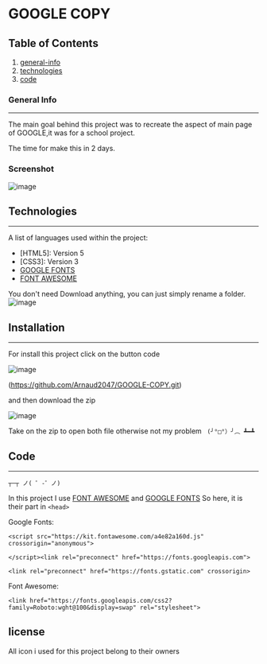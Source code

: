 # GOOGLE COPY

 
 
 ## Table of Contents
1. [general-info](#general-info)
2. [technologies](#technologies)
3. [code](#code)


### General Info
***
The main goal behind this project was to recreate the aspect of main page of GOOGLE,it was for a school project.

The time for make this in 2 days.
### Screenshot
![image](https://user-images.githubusercontent.com/91453779/142696875-8aa00aa9-8960-4afb-bd9b-27af9f9e4a7d.png)
## Technologies
***
A list of languages used within the project:
* [HTML5]: Version 5
* [CSS3]: Version 3
* [GOOGLE FONTS](https://fonts.google.com/)
* [FONT AWESOME](https://fontawesome.com/v5.15/icons?d=gallery&p=2)


You don't need Download anything, you can just simply rename a folder.
![image](https://user-images.githubusercontent.com/91453779/142698076-9a93a23a-50b0-47b5-ba96-f594fbcde440.png)


## Installation
***
For install this project click on the button code 

![image](https://user-images.githubusercontent.com/91453779/142698888-8c671a2b-6f3e-49e5-a77f-d6a2976fc9df.png)

(https://github.com/Arnaud2047/GOOGLE-COPY.git)

and then download the zip

![image](https://user-images.githubusercontent.com/91453779/142699293-08b90e53-38b3-4ad7-a292-4480aedfd298.png)

Take on the zip to open both file otherwise  not my problem ``` (╯°□°）╯︵ ┻━┻```


## Code
***
```┬─┬﻿ ノ( ゜-゜ノ)```

In this project I use [FONT AWESOME](https://fontawesome.com/v5.15/icons?d=gallery&p=2) and [GOOGLE FONTS](https://fonts.google.com/)
So here, it is their part in ```<head>```

Google Fonts:


```<script src="https://kit.fontawesome.com/a4e82a160d.js" crossorigin="anonymous">```

```</script><link rel="preconnect" href="https://fonts.googleapis.com">```

```<link rel="preconnect" href="https://fonts.gstatic.com" crossorigin> ```


 
Font Awesome:

```<link href="https://fonts.googleapis.com/css2?family=Roboto:wght@100&display=swap" rel="stylesheet">```



## license
All icon i used for this project belong to their owners


